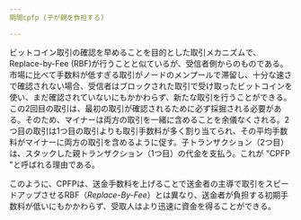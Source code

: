 ```yaml
---
期間cpfp (子が親を負担する)

---
```

ビットコイン取引の確認を早めることを目的とした取引メカニズムで、Replace-by-Fee (RBF)が行うことと似ているが、受信者側からのものである。市場に比べて手数料が低すぎる取引がノードのメンプールで滞留し、十分な速さで確認されない場合、受信者はブロックされた取引で受け取ったビットコインを使い、まだ確認されていないにもかかわらず、新たな取引を行うことができる。この2回目の取引は、最初の取引が確認されるために必ず採掘される必要がある。そのため、マイナーは両方の取引を一緒に含めることを余儀なくされる。2つ目の取引は1つ目の取引よりも取引手数料が多く割り当てられ、その平均手数料がマイナーに両方の取引を含めるように促す。子トランザクション（2つ目）は、スタックした親トランザクション（1つ目）の代金を支払う。これが "CPFP "と呼ばれる理由である。

このように、CPFPは、送金手数料を上げることで送金者の主導で取引をスピードアップさせるRBF（*Replace-By-Fee*）とは異なり、送金者が負担する初期手数料が低いにもかかわらず、受取人はより迅速に資金を得ることができる。